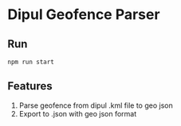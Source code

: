 # Dipul Geofence Parser

## Run

`npm run start`

## Features

1. Parse geofence from dipul .kml file to geo json
2. Export to .json with geo json format